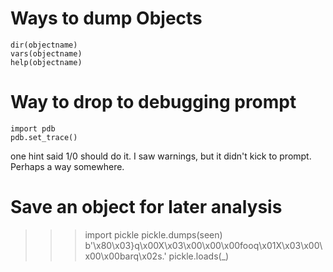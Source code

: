 <!-- TITLE: Ipython -->
<!-- SUBTITLE: A quick summary of Ipython -->

# Ways to dump Objects

```text
dir(objectname)
vars(objectname)
help(objectname)

```

# Way to drop to debugging prompt
```
import pdb
pdb.set_trace()
```

one hint said 1/0 should do it.  I saw warnings, but it didn't kick to prompt.  Perhaps a way somewhere.

# Save an object for later analysis
>>> import pickle
>>> pickle.dumps(seen)
b'\x80\x03}q\x00X\x03\x00\x00\x00fooq\x01X\x03\x00\x00\x00barq\x02s.'
>>> pickle.loads(_)
